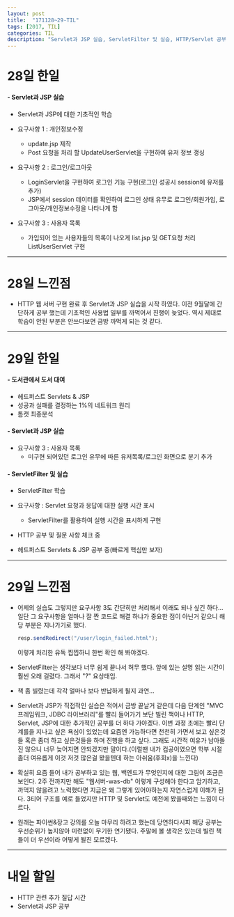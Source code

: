 ```yaml
---
layout: post
title:  "171128~29-TIL"
tags: [2017, TIL]
categories: TIL
description: "Servlet과 JSP 실습, ServletFilter 및 실습, HTTP/Servlet 공부, 도서 대여"
---
```


28일 한일
========

#### - Servlet과 JSP 실습  

- Servlet과 JSP에 대한 기초적인 학습  

- 요구사항 1 : 개인정보수정  
  - update.jsp 제작  
  - Post 요청을 처리 할 UpdateUserServlet을 구현하여 유저 정보 갱싱  

- 요구사항 2 : 로그인/로그아웃  
  - LoginServlet을 구현하여 로그인 기능 구현(로그인 성공시 session에 유저를 추가)  
  - JSP에서 session 데이터를 확인하여 로그인 상태 유무로 로그인/회원가입, 로그아웃/개인정보수정을 나타나게 함


- 요구사항 3 : 사용자 목록  
  - 가입되어 있는 사용자들의 목록이 나오게 list.jsp 및 GET요청 처리 ListUserServlet 구현  

---

28일 느낀점
==========

- HTTP 웹 서버 구현 완료 후 Servlet과 JSP 실습을 시작 하였다. 이전 9월달에 간단하게 공부 했는데 기초적인 사용법 일부를 까먹어서 진행이 늦었다. 역시 제대로 학습이 안된 부분은 안쓰다보면 금방 까먹게 되는 것 같다.

---

29일 한일
========

#### - 도서관에서 도서 대여  
  - 헤드퍼스트 Servlets & JSP  
  - 성공과 실패를 결정하는 1%의 네트워크 원리  
  - 톰캣 최종분석

#### - Servlet과 JSP 실습  

- 요구사항 3 : 사용자 목록  
  - 미구현 되어있던 로그인 유무에 따른 유저목록/로그인 화면으로 분기 추가  

#### - ServletFilter 및 실습  

- ServletFilter 학습  
- 요구사항 : Servlet 요청과 응답에 대한 실행 시간 표시  
  - ServletFilter를 활용하여 실행 시간을 표시하게 구현  

- HTTP 공부 및 질문 사항 체크 중

- 헤드퍼스트 Servlets & JSP 공부 중(빠르게 핵심만 보자)  

---

29일 느낀점
==========

- 어제의 실습도 그렇지만 요구사항 3도 간단히만 처리해서 이래도 되나 싶긴 하다...일단 그 요구사항을 얼마나 잘 짠 코드로 해결 하냐가 중요한 점이 아닌거 같으니 해당 부분은 지나가기로 했다.  
  ```java
  resp.sendRedirect("/user/login_failed.html");
  ```  
  이렇게 처리한 유독 찝찝하니 한번 확인 해 봐야겠다.  

- ServletFilter는 생각보다 너무 쉽게 끝나서 허무 했다. 앞에 있는 설명 읽는 시간이 훨씬 오래 걸렸다. 그래서 "?" 요상태임.  

- 책 좀 빌렸는데 각각 얼마나 보다 반납하게 될지 과연...  

- Servlet과 JSP가 직접적인 실습은 적어서 금방 끝날거 같은데 다음 단계인 "MVC 프레임워크, JDBC 라이브러리"를 빨리 들어가기 보단 빌린 책이나 HTTP, Servlet, JSP에 대한 추가적인 공부를 더 하다 가야겠다. 이번 과정 초에는 빨리 단계를을 지나고 싶은 욕심이 있었는데 요즘엔 가능하다면 천천히 가면서 보고 싶은것들 혹은 좀더 하고 싶은것들을 하며 진행을 하고 싶다. 그래도 시간적 여유가 남아돌진 않으니 너무 늦어지면 안되겠지만 말이다.(이럴땐 내가 컴공이였으면 학부 시절 좀더 여유롭게 이것 저것 많은걸 봤을텐데 하는 아쉬움(후회x)을 느낀다)  

- 확실히 요즘 들어 내가 공부하고 있는 웹, 백엔드가 무엇인지에 대한 그림이 조금은 보인다. 2주 전까지만 해도 "웹서버-was-db" 이렇게 구성해야 한다고 암기하고, 까먹지 않을려고 노력했다면 지금은 왜 그렇게 있어야하는지 자연스럽게 이해가 된다. 3티어 구조를 예로 들었지만 HTTP 및 Servlet도 예전에 봤을때와는 느낌이 다르다.  

- 원래는 파이썬&장고 강의를 오늘 마무리 하려고 했는데 당연하다시피 해당 공부는 우선순위가 높지않아 미련없이 무기한 연기됐다. 주말에 볼 생각은 있는데 빌린 책들이 더 우선이라 어떻게 될진 모르겠다.  

---


내일 할일
=========

- HTTP 관련 추가 질답 시간  
- Servlet과 JSP 공부  
